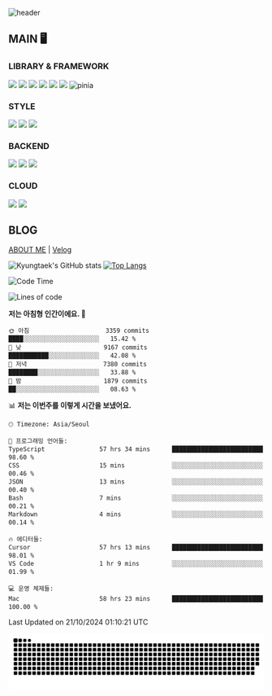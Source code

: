 ![header](https://capsule-render.vercel.app/api?type=soft&color=gradient&height=300&section=header&text=Kyungtaek%20Lee&fontSize=80&animation=twinkling)

## MAIN 🖥

### LIBRARY & FRAMEWORK

<img src="https://img.shields.io/badge/JAVASCRIPT-F7DF1E?style=for-the-badge&logo=JavaScript&logoColor=white"/> <img src="https://img.shields.io/badge/TYPESCRIPT-3178C6?style=for-the-badge&logo=TypeScript&logoColor=white"/> <img src="https://img.shields.io/badge/REACT-61DAFB?style=for-the-badge&logo=React&logoColor=white"/> <img src="https://img.shields.io/badge/NEXTJS-000000?style=for-the-badge&logo=NextJs&logoColor=white"/> <img src="https://img.shields.io/badge/REDUX-764ABC?style=for-the-badge&logo=Redux&logoColor=white"/> <img src="https://img.shields.io/badge/VUE-4FC08D?style=for-the-badge&logo=Vue.js&logoColor=white"/> ![pinia](https://img.shields.io/badge/pinia-f91?style=for-the-badge&logo=emotion&logoColor=white)

### STYLE

<img src="https://img.shields.io/badge/SASS-CC6699?style=for-the-badge&logo=Sass&logoColor=white"/> <img src="https://img.shields.io/badge/STYLED COMPONENTS-DB7093?style=for-the-badge&logo=styled components&logoColor=white"/> <img src="https://img.shields.io/badge/TAILWIND CSS-06B6D4?style=for-the-badge&logo=Tailwind CSS&logoColor=white"/> 

### BACKEND

<img src="https://img.shields.io/badge/FIREBASE-FFCA28?style=for-the-badge&logo=Firebase&logoColor=white"/> <img src="https://img.shields.io/badge/NESTJS-E0234D?style=for-the-badge&logo=NestJS&logoColor=white"/> <img src="https://img.shields.io/badge/POSTGRESQL-3178C6?style=for-the-badge&logo=PostgreSql&logoColor=white"/> 

### CLOUD
<img src="https://img.shields.io/badge/AWS-FFCA28?style=for-the-badge&logo=AWS&logoColor=white"/> <img src="https://img.shields.io/badge/DOCKER-1C63ED?style=for-the-badge&logo=Docker&logoColor=white"/> 


## BLOG
[ABOUT ME](https://www.miricanvas.com/v/13fh5v5)  |  [Velog](https://velog.io/@davidktlee)

![Kyungtaek's GitHub stats](https://github-readme-stats.vercel.app/api?username=davidktlee&hide=stars,issues&count_private=true&show_icons=true&theme=buefy) [![Top Langs](https://github-readme-stats.vercel.app/api/top-langs/?username=davidktlee&layout=compact)](https://github.com/anuraghazra/github-readme-stats)
<!--START_SECTION:waka-->
![Code Time](http://img.shields.io/badge/Code%20Time-1%2C291%20hrs%2055%20mins-blue)

![Lines of code](https://img.shields.io/badge/%EC%A0%80%EB%8A%94%20%EC%97%AC%ED%83%9C%EA%B9%8C%EC%A7%80%20-25.4%20million%20%EC%A4%84%EC%9D%98%20%EC%BD%94%EB%93%9C%EB%A5%BC%20%EC%9E%91%EC%84%B1%ED%96%88%EC%96%B4%EC%9A%94.-blue)

**저는 아침형 인간이에요. 🐤** 

```text
🌞 아침                     3359 commits        ████░░░░░░░░░░░░░░░░░░░░░   15.42 % 
🌆 낮　                     9167 commits        ███████████░░░░░░░░░░░░░░   42.08 % 
🌃 저녁                     7380 commits        ████████░░░░░░░░░░░░░░░░░   33.88 % 
🌙 밤　                     1879 commits        ██░░░░░░░░░░░░░░░░░░░░░░░   08.63 % 
```


📊 **저는 이번주를 이렇게 시간을 보냈어요.** 

```text
🕑︎ Timezone: Asia/Seoul

💬 프로그래밍 언어들: 
TypeScript               57 hrs 34 mins      █████████████████████████   98.60 % 
CSS                      15 mins             ░░░░░░░░░░░░░░░░░░░░░░░░░   00.46 % 
JSON                     13 mins             ░░░░░░░░░░░░░░░░░░░░░░░░░   00.40 % 
Bash                     7 mins              ░░░░░░░░░░░░░░░░░░░░░░░░░   00.21 % 
Markdown                 4 mins              ░░░░░░░░░░░░░░░░░░░░░░░░░   00.14 % 

🔥 에디터들: 
Cursor                   57 hrs 13 mins      █████████████████████████   98.01 % 
VS Code                  1 hr 9 mins         ░░░░░░░░░░░░░░░░░░░░░░░░░   01.99 % 

💻 운영 체제들: 
Mac                      58 hrs 23 mins      █████████████████████████   100.00 % 
```


 Last Updated on 21/10/2024 01:10:21 UTC
<!--END_SECTION:waka-->

![snake gif](https://github.com/davidktlee/davidktlee/blob/output/github-contribution-grid-snake.svg)

<!---
davidktlee/davidktlee is a ✨ special ✨ repository because its `README.md` (this file) appears on your GitHub profile.
You can click the Preview link to take a look at your changes.
--->

